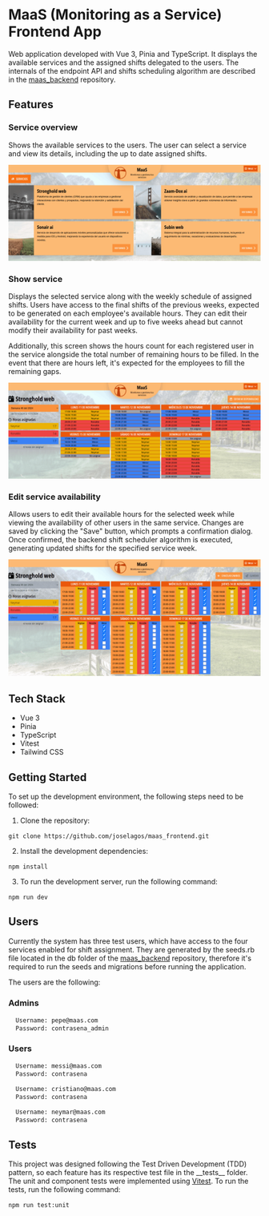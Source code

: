 # MaaS (Monitoring as a Service) Frontend App

Web application developed with Vue 3, Pinia and TypeScript. It displays the available services and the assigned shifts delegated to the users. The internals of the endpoint API and shifts scheduling algorithm are described in the [maas_backend](https://github.com/joselagos/maas_backend) repository.

## Features

### Service overview

Shows the available services to the users. The user can select a service and view its details, including the up to date assigned shifts.

![Service overview](img/service-overview.gif)

### Show service

Displays the selected service along with the weekly schedule of assigned shifts. Users have access to the final shifts of the previous weeks, expected to be generated on each employee's available hours. They can edit their availability for the current week and up to five weeks ahead but cannot modify their availability for past weeks.

Additionally, this screen shows the hours count for each registered user in the service alongside the total number of remaining hours to be filled. In the event that there are hours left, it's expected for the employees to fill the remaining gaps.

![Show service](img/show-service.gif)

### Edit service availability

Allows users to edit their available hours for the selected week while viewing the availability of other users in the same service. Changes are saved by clicking the "Save" button, which prompts a confirmation dialog. Once confirmed, the backend shift scheduler algorithm is executed, generating updated shifts for the specified service week.

![Edit service availability](img/edit-service.gif)

## Tech Stack

- Vue 3
- Pinia
- TypeScript
- Vitest
- Tailwind CSS

## Getting Started

To set up the development environment, the following steps need to be followed:

1. Clone the repository:

```
git clone https://github.com/joselagos/maas_frontend.git
```

2. Install the development dependencies:

```
npm install
```

3. To run the development server, run the following command:

```
npm run dev
```

## Users

Currently the system has three test users, which have access to the four services enabled for shift assignment. They are generated by the seeds.rb file located in the db folder of the [maas_backend](https://github.com/joselagos/maas_backend) repository, therefore it's required to run the seeds and migrations before running the application.

The users are the following:

### Admins

```
  Username: pepe@maas.com
  Password: contrasena_admin
```

### Users

```
  Username: messi@maas.com
  Password: contrasena
```

```
  Username: cristiano@maas.com
  Password: contrasena
```

```
  Username: neymar@maas.com
  Password: contrasena
```

## Tests

This project was designed following the Test Driven Development (TDD) pattern, so each feature has its respective test file in the \_\_tests\_\_ folder. The unit and component tests were implemented using [Vitest](https://vitest.dev/). To run the tests, run the following command:

```
npm run test:unit
```
